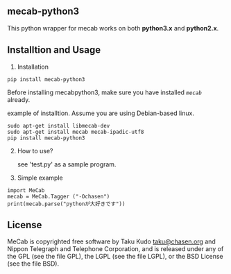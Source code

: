 mecab-python3
-------------
This python wrapper for mecab works on both **python3.x** and **python2.x**.

Installtion and Usage
--------------
1. Installation

```
pip install mecab-python3
```

Before installing mecabpython3, make sure you have installed *`mecab`*
already.

example of installtion.
Assume you are using Debian-based linux.

```
sudo apt-get install libmecab-dev
sudo apt-get install mecab mecab-ipadic-utf8
pip install mecab-python3
```

2. How to use?

   see 'test.py' as a sample program.

3. Simple example

```
import MeCab
mecab = MeCab.Tagger ("-Ochasen")
print(mecab.parse("pythonが大好きです"))
```


License
-------
MeCab is copyrighted free software by Taku Kudo <taku@chasen.org> and
Nippon Telegraph and Telephone Corporation, and is released under
any of the GPL (see the file GPL), the LGPL (see the file LGPL), or the
BSD License (see the file BSD).
